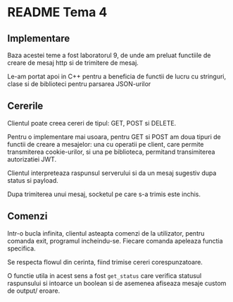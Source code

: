 # README Tema 4

## Implementare
Baza acestei teme a fost laboratorul 9, de unde am preluat functiile de creare de mesaj http si de trimitere de mesaj.

 Le-am portat apoi in C++ pentru a beneficia de functii de lucru cu stringuri, clase si de biblioteci pentru parsarea JSON-urilor

## Cererile
Clientul poate creea cereri de tipul: GET, POST si DELETE.

Pentru o implementare mai usoara, pentru GET si POST am doua tipuri de functii de creare a mesajelor: una cu operatii pe client, care permite transmiterea cookie-urilor, si una pe biblioteca, permitand transimiterea autorizatiei JWT.

Clientul interpreteaza raspunsul serverului si da un mesaj sugestiv dupa status si payload.

Dupa trimiterea unui mesaj, socketul pe care s-a trimis este inchis.

## Comenzi
Intr-o bucla infinita, clientul asteapta comenzi de la utilizator, pentru comanda exit, programul incheindu-se. Fiecare comanda apeleaza functia specifica.

Se respecta flowul din cerinta, fiind trimise cereri corespunzatoare.

O functie utila in acest sens a fost `get_status` care verifica statusul raspunsului si intoarce un boolean si de asemenea afiseaza mesaje custom de output/ eroare.

Functile care primesc input despre user verifica sa nu aiba spatii sau sa nu fie sir vid. Iar cele de carti verifica sa nu aiba campurile sir vid.

Functia de login ii da unei variabile globale `loginCookie` cookie-ul primit, iar functia de enter_library depoziteaza in variabila globala `libraryToken` JWT-ul de acces la biblioteca. Fiecare functie care necesita unul dintre aceste coduri va da un mesaj de eroare si se va opri inainte de input daca variabila globala corespunzatoare este nula. 

Functia de logout elibereaza cele 2 variabile globale.

Functia add_book foloseste o clasa `Book` pentru instantierea cartii si parsarea JSONului(are o metoda speciala). Aceasta clasa nu era strict necesara, dar am dorit sa incerc OOP in C++.

Functia de add_book, conform cerintei, esueaza si daca numarul de pagini nu este un numar.

## Biblioteca de JSON
Deoarece am utilizat C++ si serverul folosea ca payloa date de tip json, am utilizat biblioteca `nlohmann/json`

## Concluzie
Am invatat cum se folosesc diverse cereri HTTP intr-un context practic si am avut ocazia sa lucrez cu concepte noi in C++(biblioteci externe si putin OOP).

